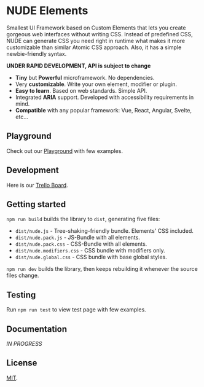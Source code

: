 # NUDE Elements

Smallest UI Framework based on Custom Elements that lets you create gorgeous web interfaces without writing CSS. Instead of predefined CSS, NUDE can generate CSS you need right in runtime what makes it more customizable than similar Atomic CSS approach. Also, it has a simple newbie-friendly syntax.

**UNDER RAPID DEVELOPMENT, API is subject to change**

* **Tiny** but **Powerful** microframework. No dependencies.
* Very **customizable**. Write your own element, modifier or plugin.
* **Easy to learn**. Based on web standards. Simple API.
* Integrated **ARIA** support. Developed with accessibility requirements in mind.
* **Compatible** with any popular framework: Vue, React, Angular, Svelte, etc...

## Playground

Check out our [Playground](http://bit.ly/nude-elements) with few examples.

## Development

Here is our [Trello Board](https://trello.com/b/zEGV1W3L/nude-framework).

## Getting started

`npm run build` builds the library to `dist`, generating five files:

* `dist/nude.js` - Tree-shaking-friendly bundle. Elements' CSS included.
* `dist/nude.pack.js` - JS-Bundle with all elements.
* `dist/nude.pack.css` - CSS-Bundle with all elements.
* `dist/nude.modifiers.css` - CSS bundle with modifiers only.
* `dist/nude.global.css` - CSS bundle with base global styles.

`npm run dev` builds the library, then keeps rebuilding it whenever the source files change.

## Testing

Run `npm run test` to view test page with few examples.

## Documentation

*IN PROGRESS*

## License

[MIT](LICENSE).

